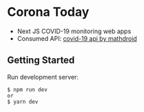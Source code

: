# Corona Today

- Next JS COVID-19 monitoring web apps
- Consumed API: <a href="https://github.com/mathdroid/covid-19-api" target="_blank">covid-19 api by mathdroid</a>

## Getting Started

Run development server:

```shell
$ npm run dev
or
$ yarn dev
```
